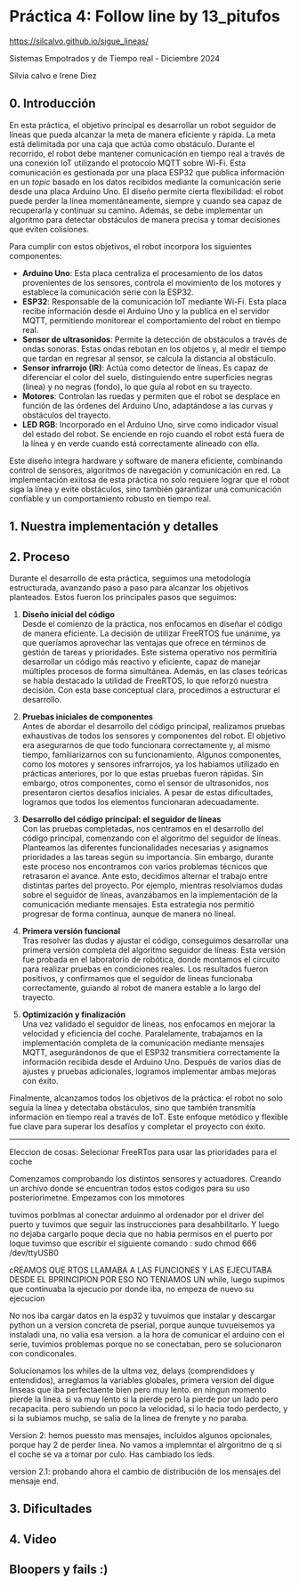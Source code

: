 # Práctica 4: Follow line by 13_pitufos

https://silcalvo.github.io/sigue_lineas/

Sistemas Empotrados y de Tiempo real - Diciembre 2024

Silvia calvo e Irene Diez

## 0. Introducción

En esta práctica, el objetivo principal es desarrollar un robot seguidor de líneas que pueda alcanzar la meta de manera eficiente y rápida. La meta está delimitada por una caja que actúa como obstáculo. Durante el recorrido, el robot debe mantener comunicación en tiempo real a través de una conexión IoT utilizando el protocolo MQTT sobre Wi-Fi. Esta comunicación es gestionada por una placa ESP32 que publica información en un *topic* 
basado en los datos recibidos mediante la comunicación serie desde una placa Arduino Uno.  El diseño permite cierta flexibilidad: el robot puede perder la línea momentáneamente, siempre y cuando sea capaz de recuperarla y continuar su camino.
Además, se debe implementar un algoritmo para detectar obstáculos de manera precisa y tomar decisiones que eviten colisiones.

Para cumplir con estos objetivos, el robot incorpora los siguientes componentes:

- **Arduino Uno**: Esta placa centraliza el procesamiento de los datos provenientes de los sensores, controla el movimiento de los motores y establece la comunicación serie con la ESP32.
- **ESP32**: Responsable de la comunicación IoT mediante Wi-Fi. Esta placa recibe información desde el Arduino Uno y la publica en el servidor MQTT, permitiendo monitorear el comportamiento del robot en tiempo real.
- **Sensor de ultrasonidos**: Permite la detección de obstáculos a través de ondas sonoras. Estas ondas rebotan en los objetos y, al medir el tiempo que tardan en regresar al sensor, se calcula la distancia al obstáculo.
- **Sensor infrarrojo (IR)**: Actúa como detector de líneas. Es capaz de diferenciar el color del suelo, distinguiendo entre superficies negras (línea) y no negras (fondo), lo que guía al robot en su trayecto.
- **Motores**: Controlan las ruedas y permiten que el robot se desplace en función de las órdenes del Arduino Uno, adaptándose a las curvas y obstáculos del trayecto.
- **LED RGB**: Incorporado en el Arduino Uno, sirve como indicador visual del estado del robot. Se enciende en rojo cuando el robot está fuera de la línea y en verde cuando está correctamente alineado con ella.

Este diseño integra hardware y software de manera eficiente, combinando control de sensores, algoritmos de navegación y comunicación en red. La implementación exitosa de esta práctica no solo requiere lograr que el robot siga
la línea y evite obstáculos, sino también garantizar una comunicación confiable y un comportamiento robusto en tiempo real.

## 1. Nuestra implementación y detalles
## 2. Proceso

Durante el desarrollo de esta práctica, seguimos una metodología estructurada, avanzando paso a paso para alcanzar los objetivos planteados. Estos fueron los principales pasos que seguimos:

1. **Diseño inicial del código**  
   Desde el comienzo de la práctica, nos enfocamos en diseñar el código de manera eficiente. La decisión de utilizar FreeRTOS fue unánime, ya que queríamos aprovechar las ventajas que ofrece en términos de gestión de tareas y prioridades. Este sistema operativo nos permitiría desarrollar un código más reactivo y eficiente, capaz de manejar múltiples procesos de forma simultánea. Además, en las clases teóricas se había destacado la utilidad de FreeRTOS, lo que reforzó nuestra decisión. Con esta base conceptual clara, procedimos a estructurar el desarrollo.

2. **Pruebas iniciales de componentes**  
   Antes de abordar el desarrollo del código principal, realizamos pruebas exhaustivas de todos los sensores y componentes del robot. El objetivo era asegurarnos de que todo funcionara correctamente y, al mismo tiempo, familiarizarnos con su funcionamiento. Algunos componentes, como los motores y sensores infrarrojos, ya los habíamos utilizado en prácticas anteriores, por lo que estas pruebas fueron rápidas. Sin embargo, otros componentes, como el sensor de ultrasonidos, nos presentaron ciertos desafíos iniciales. A pesar de estas dificultades, logramos que todos los elementos funcionaran adecuadamente.

3. **Desarrollo del código principal: el seguidor de líneas**  
   Con las pruebas completadas, nos centramos en el desarrollo del código principal, comenzando con el algoritmo del seguidor de líneas. Planteamos las diferentes funcionalidades necesarias y asignamos prioridades a las tareas según su importancia. Sin embargo, durante este proceso nos encontramos con varios problemas técnicos que retrasaron el avance. Ante esto, decidimos alternar el trabajo entre distintas partes del proyecto. Por ejemplo, mientras resolvíamos dudas sobre el seguidor de líneas, avanzábamos en la implementación de la comunicación mediante mensajes. Esta estrategia nos permitió progresar de forma continua, aunque de manera no lineal.

4. **Primera versión funcional**  
   Tras resolver las dudas y ajustar el código, conseguimos desarrollar una primera versión completa del algoritmo seguidor de líneas. Esta versión fue probada en el laboratorio de robótica, donde montamos el circuito para realizar pruebas en condiciones reales. Los resultados fueron positivos, y confirmamos que el seguidor de líneas funcionaba correctamente, guiando al robot de manera estable a lo largo del trayecto.

5. **Optimización y finalización**  
   Una vez validado el seguidor de líneas, nos enfocamos en mejorar la velocidad y eficiencia del coche. Paralelamente, trabajamos en la implementación completa de la comunicación mediante mensajes MQTT, asegurándonos de que el ESP32 transmitiera correctamente la información recibida desde el Arduino Uno. Después de varios días de ajustes y pruebas adicionales, logramos implementar ambas mejoras con éxito.  

Finalmente, alcanzamos todos los objetivos de la práctica: el robot no solo seguía la línea y detectaba obstáculos, sino que también transmitía información en tiempo real a través de IoT. Este enfoque metódico y flexible fue clave para superar los desafíos y completar el proyecto con éxito.

---
Eleccion de cosas:
Selecionar FreeRTos para usar las prioridades para el coche

Comenzamos comprobando los distintos sensores y actuadores. Creando un archivo donde se encuentran todos estos codigos para su uso posteriorimetne. Empezamos con los mmotores

tuvimos porblmas al conectar arduinmo al ordenador por el driver del puerto y tuvimos que seguir las instrucciones para desahbilitarlo. Y luego no dejaba cargarlo poque decia que no habia permisos en el puerto por loque tuvimso que escribir el siguiente comando : sudo chmod 666 /dev/ttyUSB0


cREAMOS QUE RTOS LLAMABA A LAS FUNCIONES Y LAS EJECUTABA DESDE EL BPRINCIPION POR ESO NO TENIAMOS UN  while, luego supimos que continuaba la ejecucio por donde iba, no empeza de nuevo su ejecucion

No nos iba cargar datos en la esp32 y tuvuimos que instalar y descargar python un a version concreta de pserial, porque aunque tuvueisemos ya instaladi una, no valia esa version.
a la hora de comunicar el arduino con el serie, tuvimios problemas porque no se conectaban, pero se solucionaron con condiconales.


Solucionamos los whiles de la ultma vez, delays (comprendidoes y entendidos), arreglamos la variables globales, primera version del digue linseas que iba perfectaente bien pero muy lento. en ningun momento pierde la linea. si va muy lento si la pierde pero la pierde por un lado pero recapacita. pero subiendo un poco 
la velocidad, si lo hacia todo perdecto, y si la subiamos muchp, se salia de la linea de frenyte y no paraba.

Version 2: hemos puessto mas mensajes, incluidos algunos opcionales, porque hay 2 de perder linea. No vamos a implemntar el alrgoritmo de q si el coche se va a tomar por culo. Has cambiado los leds.


version 2.1: probando ahora el cambio de distribución de los mensajes del mensaje end.

## 3. Dificultades
## 4. Video
## Bloopers y fails :)


